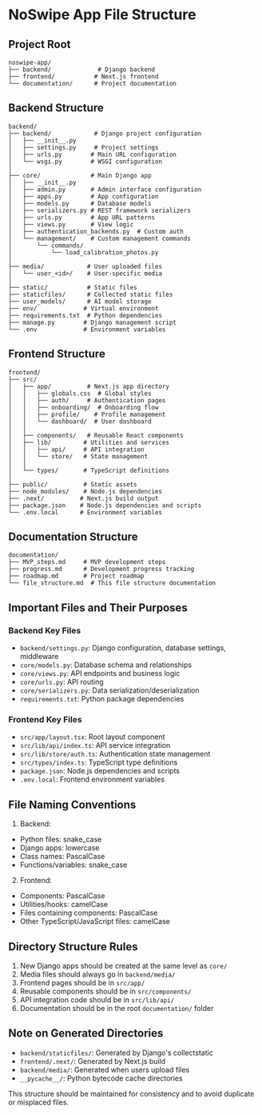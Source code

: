 # NoSwipe App File Structure

## Project Root
```
noswipe-app/
├── backend/             # Django backend
├── frontend/           # Next.js frontend
└── documentation/      # Project documentation
```

## Backend Structure
```
backend/
├── backend/            # Django project configuration
│   ├── __init__.py
│   ├── settings.py     # Project settings
│   ├── urls.py        # Main URL configuration
│   └── wsgi.py        # WSGI configuration
│
├── core/              # Main Django app
│   ├── __init__.py
│   ├── admin.py       # Admin interface configuration
│   ├── apps.py        # App configuration
│   ├── models.py      # Database models
│   ├── serializers.py # REST framework serializers
│   ├── urls.py        # App URL patterns
│   ├── views.py       # View logic
│   ├── authentication_backends.py  # Custom auth
│   └── management/    # Custom management commands
│       └── commands/
│           └── load_calibration_photos.py
│
├── media/            # User uploaded files
│   └── user_<id>/    # User-specific media
│
├── static/           # Static files
├── staticfiles/      # Collected static files
├── user_models/      # AI model storage
├── env/             # Virtual environment
├── requirements.txt  # Python dependencies
├── manage.py        # Django management script
└── .env             # Environment variables
```

## Frontend Structure
```
frontend/
├── src/
│   ├── app/          # Next.js app directory
│   │   ├── globals.css  # Global styles
│   │   ├── auth/     # Authentication pages
│   │   ├── onboarding/  # Onboarding flow
│   │   ├── profile/    # Profile management
│   │   └── dashboard/  # User dashboard
│   │
│   ├── components/   # Reusable React components
│   ├── lib/         # Utilities and services
│   │   ├── api/     # API integration
│   │   └── store/   # State management
│   │
│   └── types/       # TypeScript definitions
│
├── public/          # Static assets
├── node_modules/    # Node.js dependencies
├── .next/          # Next.js build output
├── package.json    # Node.js dependencies and scripts
└── .env.local      # Environment variables
```

## Documentation Structure
```
documentation/
├── MVP_steps.md     # MVP development steps
├── progress.md      # Development progress tracking
├── roadmap.md       # Project roadmap
└── file_structure.md  # This file structure documentation
```

## Important Files and Their Purposes

### Backend Key Files
- `backend/settings.py`: Django configuration, database settings, middleware
- `core/models.py`: Database schema and relationships
- `core/views.py`: API endpoints and business logic
- `core/urls.py`: API routing
- `core/serializers.py`: Data serialization/deserialization
- `requirements.txt`: Python package dependencies

### Frontend Key Files
- `src/app/layout.tsx`: Root layout component
- `src/lib/api/index.ts`: API service integration
- `src/lib/store/auth.ts`: Authentication state management
- `src/types/index.ts`: TypeScript type definitions
- `package.json`: Node.js dependencies and scripts
- `.env.local`: Frontend environment variables

## File Naming Conventions

1. Backend:
- Python files: snake_case
- Django apps: lowercase
- Class names: PascalCase
- Functions/variables: snake_case

2. Frontend:
- Components: PascalCase
- Utilities/hooks: camelCase
- Files containing components: PascalCase
- Other TypeScript/JavaScript files: camelCase

## Directory Structure Rules

1. New Django apps should be created at the same level as `core/`
2. Media files should always go in `backend/media/`
3. Frontend pages should be in `src/app/`
4. Reusable components should be in `src/components/`
5. API integration code should be in `src/lib/api/`
6. Documentation should be in the root `documentation/` folder

## Note on Generated Directories
- `backend/staticfiles/`: Generated by Django's collectstatic
- `frontend/.next/`: Generated by Next.js build
- `backend/media/`: Generated when users upload files
- `__pycache__/`: Python bytecode cache directories

This structure should be maintained for consistency and to avoid duplicate or misplaced files. 